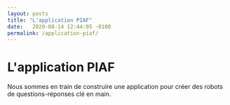 ```yaml
---
layout: posts
title: "L'application PIAF"
date:   2020-08-14 12:44:05 -0100
permalink: /application-piaf/
---
```


# L'application PIAF

Nous sommes en train de construire une application pour créer des robots de questions-réponses clé en main. 
